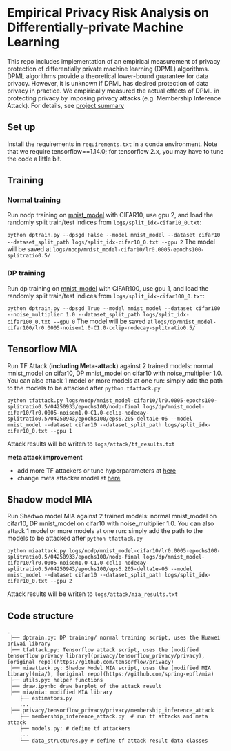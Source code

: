 # Empirical Privacy Risk Analysis on Differentially-private Machine Learning
This repo includes implementation of an empirical measurement of privacy protection of differentially private machine learning (DPML) algorithms. DPML algorithms provide a theoretical lower-bound guarantee for data privacy. However, it is unknown if DPML has desired protection of data privacy in practice. We empirically measured the actual effects of DPML in protecting privacy by imposing privacy attacks (e.g. Membership Inference Attack). For details, see [project summary](./project_summary.pdf) 

## Set up
Install the requirements in `requirements.txt` in a conda environment. Note that we require tensorflow==1.14.0; for tensorflow 2.x, you may have to tune the code a little bit.

## Training
### Normal training
Run nodp training on [mnist_model](./utils.py#L364) with CIFAR10, use gpu 2, and load the randomly split train/test indices from `logs/split_idx-cifar10_0.txt`:

`python dptrain.py --dpsgd False --model mnist_model --dataset cifar10 --dataset_split_path logs/split_idx-cifar10_0.txt --gpu 2`
The model will be saved at `logs/nodp/mnist_model-cifar10/lr0.0005-epochs100-splitratio0.5/`
### DP training
Run dp training on [mnist_model](./utils.py#L364) with CIFAR100, use gpu 1, and load the randomly split train/test indices from `logs/split_idx-cifar100_0.txt`:

`python dptrain.py --dpsgd True --model mnist_model --dataset cifar100 --noise_multiplier 1.0 --dataset_split_path logs/split_idx-cifar100_0.txt --gpu 0`
The model will be saved at `logs/dp/mnist_model-cifar100/lr0.0005-noisem1.0-C1.0-cclip-nodecay-splitratio0.5/`

## Tensorflow MIA
Run TF Attack (**including Meta-attack**) against 2 trained models: normal mnist_model on cifar10, DP mnist_model on cifar10 with noise_multiplier 1.0. You can also attack 1 model or more models at one run: simply add the path to the models to be attacked after `python tfattack.py`
```
python tfattack.py logs/nodp/mnist_model-cifar10/lr0.0005-epochs100-splitratio0.5/04250933/epochs100/nodp-final logs/dp/mnist_model-cifar10/lr0.0005-noisem1.0-C1.0-cclip-nodecay-splitratio0.5/04250943/epochs100/eps6.205-delta1e-06 --model mnist_model --dataset cifar10 --dataset_split_path logs/split_idx-cifar10_0.txt --gpu 1
```
Attack results will be writen to `logs/attack/tf_results.txt`

**meta attack improvement**
- add more TF attackers or tune hyperparameters at [here](./privacy/tensorflow_privacy/privacy/membership_inference_attack/models.py)
- change meta attacker model at [here](./privacy/tensorflow_privacy/privacy/membership_inference_attack/membership_inference_attack.py#L409)
## Shadow model MIA
Run Shadwo model MIA against 2 trained models: normal mnist_model on cifar10, DP mnist_model on cifar10 with noise_multiplier 1.0. You can also attack 1 model or more models at one run: simply add the path to the models to be attacked after `python tfattack.py`

`python miaattack.py logs/nodp/mnist_model-cifar10/lr0.0005-epochs100-splitratio0.5/04250933/epochs100/nodp-final logs/dp/mnist_model-cifar10/lr0.0005-noisem1.0-C1.0-cclip-nodecay-splitratio0.5/04250943/epochs100/eps6.205-delta1e-06 --model mnist_model --dataset cifar10 --dataset_split_path logs/split_idx-cifar10_0.txt --gpu 2`

Attack results will be writen to `logs/attack/mia_results.txt`


## Code structure
```
.
 ├── dptrain.py: DP training/ normal training script, uses the Huawei privai library
 ├── tfattack.py: Tensorflow attack script, uses the [modified tensorflow privacy library](privacy/tensorflow_privacy/privacy), [original repo](https://github.com/tensorflow/privacy)
 ├── miaattack.py: Shadow Model MIA script, uses the [modified MIA library](mia/), [original repo](https://github.com/spring-epfl/mia)
 ├── utils.py: helper functions
 ├── draw.ipynb: draw barplot of the attack result
 ├── mia/mia: modified MIA library
    ├── estimators.py
    ...
 ├── privacy/tensorflow_privacy/privacy/membership_inference_attack
    ├── membership_inference_attack.py  # run tf attacks and meta attack
    ├── models.py: # define tf attackers
    ...
    └── data_structures.py # define tf attack result data classes
```
